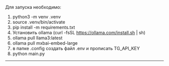 Для запуска необходимо:
1. python3 -m venv .venv
2. source .venv/bin/activate
3. pip install -m requirements.txt
4. Установить ollama (curl -fsSL https://ollama.com/install.sh | sh)
5. ollama pull llama3:latest
6. ollama pull mxbai-embed-large
7. в папке .config создать файл .env и прописать TG_API_KEY
8. python main.py
___
